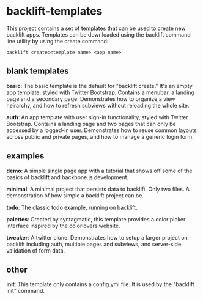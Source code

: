 # backlift-templates #

This project contains a set of templates that can be used to create new backlift apps. Templates can be downloaded using the backlift command line utility by using the create command:

	backlift create:<template name> <app name>


## blank templates ##

**basic**: The basic template is the default for "backlift create." It's an empty app template, styled with Twitter Bootstrap. Contains a menubar, a landing page and a secondary page. Demonstrates how to organize a view heirarchy, and how to refresh subviews without reloading the whole site.

**auth**: An app template with user sign-in functionality, styled with Twitter Bootstrap. Contains a landing page and two pages that can only be accessed by a logged-in user. Demonstrates how to reuse common layouts across public and private pages, and how to manage a generic login form. 

## examples ##

**demo**: A simple single page app with a tutorial that shows off some of the basics of backlift and backbone.js development.

**minimal**: A minimal project that persists data to backlift. Only two files. A demonstration of how simple a backlift project can be.

**todo**: The classic todo example, running on backlift.

**palettes**: Created by syntagmatic, this template provides a color picker interface inspired by the colorlovers website.

**tweaker**: A twitter clone. Demonstrates how to setup a larger project on backlift including auth, multiple pages and subviews, and server-side validation of form data.

## other ##

**init**: This template only contains a config.yml file. It is used by the "backlift init" command.

